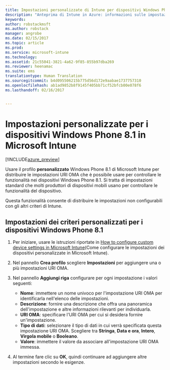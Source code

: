 ```yaml
---
title: Impostazioni personalizzate di Intune per dispositivi Windows Phone 8.1 | Anteprima di Intune in Azure | Documentazione Microsoft
description: "Anteprima di Intune in Azure: informazioni sulle impostazioni che è possibile usare in un profilo personalizzato Windows Phone 8.1."
keywords: 
author: robstackmsft
ms.author: robstack
manager: angrobe
ms.date: 02/15/2017
ms.topic: article
ms.prod: 
ms.service: microsoft-intune
ms.technology: 
ms.assetid: 21c55041-3821-4a62-9f85-855b97dba269
ms.reviewer: heenamac
ms.suite: ems
translationtype: Human Translation
ms.sourcegitcommit: b4d095506215b775d56d172e9aabae1737757310
ms.openlocfilehash: ab1ad9852b8f9145f405bb71cf52bfcb00e078f6
ms.lasthandoff: 02/16/2017


---
```


# <a name="custom-settings-for-windows-phone-81-devices-in-microsoft-intune"></a>Impostazioni personalizzate per i dispositivi Windows Phone 8.1 in Microsoft Intune

[!INCLUDE[azure_preview](../includes/azure_preview.md)]

Usare il profilo **personalizzato** Windows Phone 8.1 di Microsoft Intune per distribuire le impostazioni URI OMA che è possibile usare per controllare le funzionalità nei dispositivi Windows Phone 8.1. Si tratta di impostazioni standard che molti produttori di dispositivi mobili usano per controllare le funzionalità del dispositivo.

Questa funzionalità consente di distribuire le impostazioni non configurabili con gli altri criteri di Intune.

## <a name="custom-policy-settings-for-windows-phone-81-devices"></a>Impostazioni dei criteri personalizzati per i dispositivi Windows Phone 8.1

1. Per iniziare, usare le istruzioni riportate in [How to configure custom device settings in Microsoft Intune](how-to-configure-custom-settings.md)(Come configurare le impostazioni dei dispositivi personalizzate in Microsoft Intune).
2. Nel pannello **Crea profilo** scegliere **Impostazioni** per aggiungere una o più impostazioni URI OMA.
3. Nel pannello **Aggiungi riga** configurare per ogni impostazione i valori seguenti:
    - **Nome**: immettere un nome univoco per l'impostazione URI OMA per identificarla nell'elenco delle impostazioni.
    - **Descrizione**: fornire una descrizione che offra una panoramica dell'impostazione e altre informazioni rilevanti per individuarla.
    - **URI OMA**: specificare l'URI OMA per cui si desidera fornire un'impostazione.
    - **Tipo di dati**: selezionare il tipo di dati in cui verrà specificata questa impostazione URI OMA. Scegliere tra **Stringa**, **Data e ora**, **Intero**, **Virgola mobile** o **Booleano**.
    - **Valore**: immettere il valore da associare all'impostazione URI OMA immessa.

4. Al termine fare clic su **OK**, quindi continuare ad aggiungere altre impostazioni secondo le esigenze.

